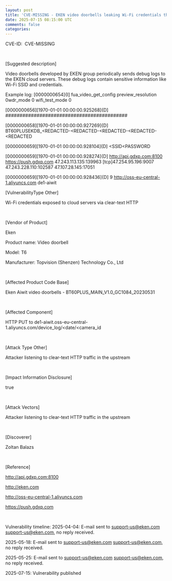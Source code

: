 ```yaml
---           
layout: post
title: 'CVE-MISSING - EKEN video doorbells leaking Wi-Fi credentials through HTTP to cloud servers'
date: 2025-07-15 08:15:00 UTC
comments: false
categories:  
---
```


CVE-ID:&nbsp;
CVE-MISSING

&nbsp;

[Suggested description]

Video doorbells developed by EKEN group periodically sends debug logs to the EKEN cloud servers. These debug logs contain sensitive information like Wi-Fi SSID and credentials.

Example log: 
[0000000654]{I] fua_video_get_config preview_resolution 0wdr_mode 0 wifi_test_mode 0 

[0000000656][1970-01-01 00:00:00.925268]{D] ########################################### 

[0000000658][1970-01-01 00:00:00.927269]{D] BT60PLUSEKDB_<REDACTED-<REDACTED-<REDACTED-<REDACTED-<REDACTED

[0000000659][1970-01-01 00:00:00.928104]{D] <SSID<PASSWORD

[0000000659][1970-01-01 00:00:00.928274]{D] http://api.gdxp.com:8100 https://push.gdxp.com 47.243.113.135:139963 [tcp]47.254.95.196:9007 47.243.228.110:102587 47.107.28.145:17051 

[0000000659][1970-01-01 00:00:00.928436]{D] 9 http://oss-eu-central-1.aliyuncs.com de1-aiwit
&nbsp;

[VulnerabilityType Other]

Wi-Fi credentials exposed to cloud servers via clear-text HTTP

&nbsp;

[Vendor of Product]

Eken

Product name: Video doorbell

Model: T6

Manufacturer: Topvision (Shenzen) Technology Co., Ltd

&nbsp;

[Affected Product Code Base]

Eken Aiwit video doorbells - BT60PLUS_MAIN_V1.0_GC1084_20230531

&nbsp;

[Affected Component]&nbsp;

HTTP PUT to de1-aiwit.oss-eu-central-1.aliyuncs.com/device_log/<date/<camera_id

&nbsp;

[Attack Type Other]&nbsp;

Attacker listening to clear-text HTTP traffic in the upstream

&nbsp;

[Impact Information Disclosure]&nbsp;

true

&nbsp;

[Attack Vectors]&nbsp;

Attacker listening to clear-text HTTP traffic in the upstream

&nbsp;

[Discoverer]&nbsp;

Zoltan Balazs

&nbsp;

[Reference]&nbsp;

http://api.gdxp.com:8100&nbsp;

http://eken.com&nbsp;

http://oss-eu-central-1.aliyuncs.com&nbsp;

https://push.gdxp.com&nbsp;


&nbsp;

Vulnerability timeline: 
2025-04-04: E-mail sent to support-us@eken.com <support-us@eken.com>, no reply received.&nbsp;

2025-05-18: E-mail sent to support-us@eken.com <support-us@eken.com>, no reply received.&nbsp;

2025-05-25: E-mail sent to support-us@eken.com <support-us@eken.com>, no reply received.&nbsp;

2025-07-15: Vulnerability published&nbsp;


